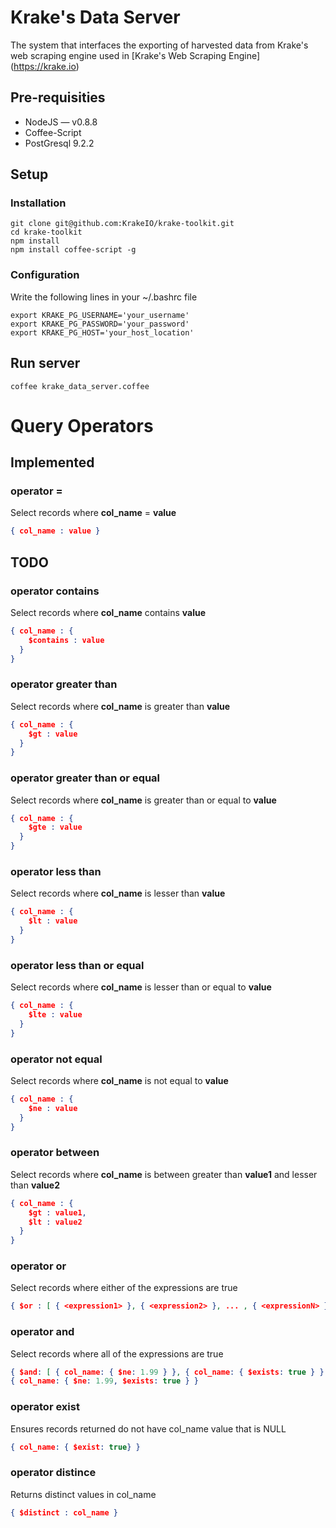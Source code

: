 # Krake's Data Server

The system that interfaces the exporting of harvested data from Krake's web scraping engine
used in [Krake's Web Scraping Engine] (https://krake.io)

## Pre-requisities
- NodeJS — v0.8.8
- Coffee-Script
- PostGresql 9.2.2

## Setup

### Installation
```console
git clone git@github.com:KrakeIO/krake-toolkit.git
cd krake-toolkit
npm install
npm install coffee-script -g
```

### Configuration
Write the following lines in your ~/.bashrc file
```console
export KRAKE_PG_USERNAME='your_username'
export KRAKE_PG_PASSWORD='your_password'
export KRAKE_PG_HOST='your_host_location'
```

## Run server
```console
coffee krake_data_server.coffee
```

# Query Operators
## Implemented
### operator =
Select records where **col_name** = **value**
```json
{ col_name : value }
```

## TODO
### operator contains
Select records where **col_name** contains **value**
```json
{ col_name : { 
    $contains : value
  } 
}
```

### operator greater than
Select records where **col_name** is greater than **value**
```json
{ col_name : { 
    $gt : value
  }
}
```

### operator greater than or equal
Select records where **col_name** is greater than or equal to **value**
```json
{ col_name : { 
    $gte : value
  }
}
```

### operator less than
Select records where **col_name** is lesser than **value**
```json
{ col_name : { 
    $lt : value
  }
}
```

### operator less than or equal
Select records where **col_name** is lesser than or equal to **value**
```json
{ col_name : { 
    $lte : value
  }
}
```

### operator not equal
Select records where **col_name** is not equal to **value**
```json
{ col_name : { 
    $ne : value
  }
}
```

### operator between
Select records where **col_name** is between greater than **value1** and lesser than **value2** 
```json
{ col_name : { 
    $gt : value1,
    $lt : value2
  }
}
```

### operator or
Select records where either of the expressions are true
```json
{ $or : [ { <expression1> }, { <expression2> }, ... , { <expressionN> } ] }
```

### operator and
Select records where all of the expressions are true
```json
{ $and: [ { col_name: { $ne: 1.99 } }, { col_name: { $exists: true } } ] }
{ col_name: { $ne: 1.99, $exists: true } }
```

### operator exist
Ensures records returned do not have col_name value that is NULL
```json
{ col_name: { $exist: true} }
```

### operator distince
Returns distinct values in col_name
```json
{ $distinct : col_name }
```